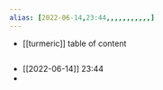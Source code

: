 ```yaml
---
alias: [2022-06-14,23:44,,,,,,,,,,,]
---
```

- [[turmeric]]
table of content
```toc
```

- [[2022-06-14]] 23:44
- 